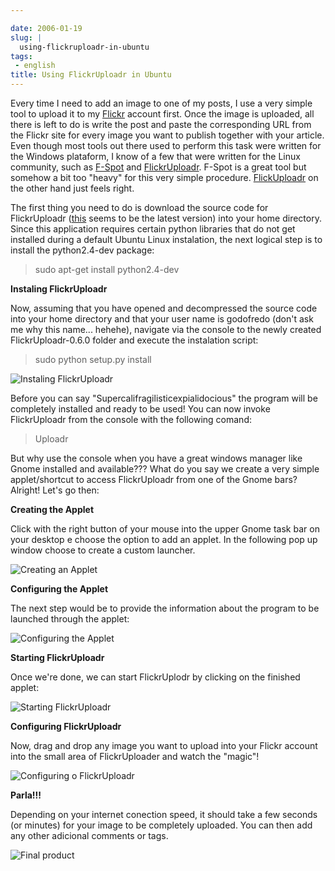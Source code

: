 ```yaml
---

date: 2006-01-19
slug: |
  using-flickruploadr-in-ubuntu
tags:
 - english
title: Using FlickrUploadr in Ubuntu
---
```


Every time I need to add an image to one of my posts, I use a very
simple tool to upload it to my [Flickr](http://www.flickr.com) account
first. Once the image is uploaded, all there is left to do is write the
post and paste the corresponding URL from the Flickr site for every
image you want to publish together with your article. Even though most
tools out there used to perform this task were written for the Windows
plataform, I know of a few that were written for the Linux community,
such as [F-Spot](http://www.gnome.org/projects/f-spot/) and
[FlickrUploadr](http://micampe.it/things/flickruploadr). F-Spot is a
great tool but somehow a bit too "heavy" for this very simple procedure.
[FlickUploadr](http://micampe.it/things/flickruploadr) on the other hand
just feels right.

The first thing you need to do is download the source code for
FlickrUploadr
([this](http://micampe.it/files/FlickrUploadr-0.6.0.tar.gz) seems to be
the latest version) into your home directory. Since this application
requires certain python libraries that do not get installed during a
default Ubuntu Linux instalation, the next logical step is to install
the python2.4-dev package:

> sudo apt-get install python2.4-dev

**Instaling FlickrUploadr**

Now, assuming that you have opened and decompressed the source code into
your home directory and that your user name is godofredo (don't ask me
why this name... hehehe), navigate via the console to the newly created
FlickrUploadr-0.6.0 folder and execute the instalation script:

> sudo python setup.py install

![Instaling
FlickrUploadr](http://static.flickr.com/9/86892308_18d9cfaf47.jpg)

Before you can say "Supercalifragilisticexpialidocious" the program will
be completely installed and ready to be used! You can now invoke
FlickrUploadr from the console with the following comand:

> Uploadr

But why use the console when you have a great windows manager like Gnome
installed and available??? What do you say we create a very simple
applet/shortcut to access FlickrUploadr from one of the Gnome bars?
Alright! Let's go then:

**Creating the Applet**

Click with the right button of your mouse into the upper Gnome task bar
on your desktop e choose the option to add an applet. In the following
pop up window choose to create a custom launcher.

![Creating an
Applet](http://static.flickr.com/9/86893241_bceeb79664.jpg)

**Configuring the Applet**

The next step would be to provide the information about the program to
be launched through the applet:

![Configuring the
Applet](http://static.flickr.com/38/86893703_004dc82226.jpg)

**Starting FlickrUploadr**

Once we're done, we can start FlickrUplodr by clicking on the finished
applet:

![Starting
FlickrUploadr](http://static.flickr.com/6/86894017_e1151b5e8a.jpg)

**Configuring FlickrUploadr**

Now, drag and drop any image you want to upload into your Flickr account
into the small area of FlickrUploader and watch the "magic"!

![Configuring o
FlickrUploadr](http://static.flickr.com/43/86894925_dd89f8cad6.jpg)

**Parla!!!**

Depending on your internet conection speed, it should take a few seconds
(or minutes) for your image to be completely uploaded. You can then add
any other adicional comments or tags.

![Final product](http://static.flickr.com/9/86895584_4208bfe476.jpg)

